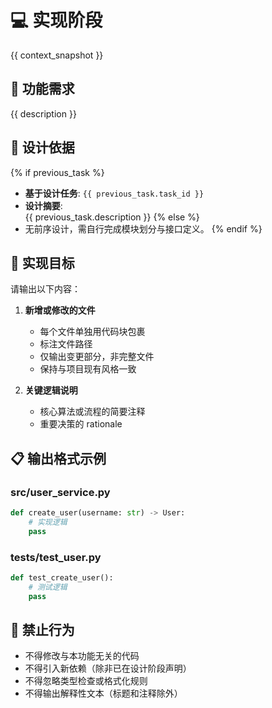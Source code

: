 # 💻 实现阶段

{{ context_snapshot }}

## 📝 功能需求
{{ description }}

## 📌 设计依据
{% if previous_task %}
- **基于设计任务**: `{{ previous_task.task_id }}`
- **设计摘要**:  
  {{ previous_task.description }}
{% else %}
- 无前序设计，需自行完成模块划分与接口定义。
{% endif %}

## 🎯 实现目标
请输出以下内容：

1. **新增或修改的文件**  
   - 每个文件单独用代码块包裹
   - 标注文件路径
   - 仅输出变更部分，非完整文件
   - 保持与项目现有风格一致

2. **关键逻辑说明**  
   - 核心算法或流程的简要注释
   - 重要决策的 rationale

## 📋 输出格式示例
### src/user_service.py
```python
def create_user(username: str) -> User:
    # 实现逻辑
    pass
```

### tests/test_user.py
```python
def test_create_user():
    # 测试逻辑
    pass
```

## 🚫 禁止行为
- 不得修改与本功能无关的代码
- 不得引入新依赖（除非已在设计阶段声明）
- 不得忽略类型检查或格式化规则
- 不得输出解释性文本（标题和注释除外）

